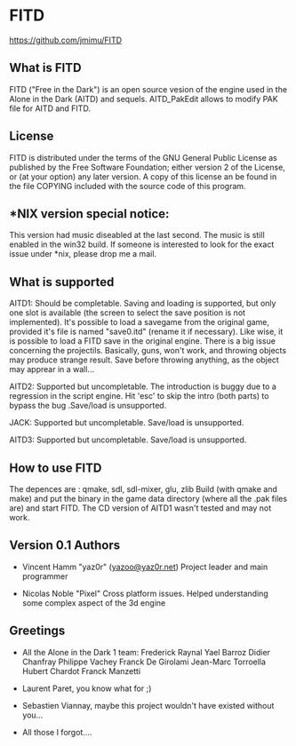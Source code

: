 FITD
====

https://github.com/jmimu/FITD

What is FITD
------------

FITD ("Free in the Dark") is an open source vesion of the
engine used in the Alone in the Dark (AITD) and sequels.
AITD_PakEdit allows to modify PAK file for AITD and FITD.

License
-------

FITD is distributed under the terms of the GNU General Public License
as published by the Free Software Foundation; either version 2 of the
License, or (at your option) any later version. A copy of this license 
an be found in the file COPYING included with the source code of this
program.


*NIX version special notice:
----------------------------

This version had music diseabled at the last second. The music is still
enabled in the win32 build. If someone is interested to look for the
exact issue under *nix, please drop me a mail.

What is supported
-----------------

AITD1:
      Should be completable. Saving and loading is supported,
      but only one slot is available (the screen to select the
      save position is not implemented). It's possible to load
      a savegame from the original game, provided it's file is
      named "save0.itd" (rename it if necessary). Like wise,
      it is possible to load a FITD save in the original engine.
      There is a big issue concerning the projectils. Basically,
      guns, won't work, and throwing objects may produce strange
      result. Save before throwing anything, as the object may
      apprear in a wall...

AITD2:
      Supported but uncompletable. The introduction is buggy
      due to a regression in the script engine. Hit 'esc' to skip
      the intro (both parts) to bypass the bug .Save/load is
      unsupported.

JACK:
      Supported but uncompletable.
      Save/load is unsupported.

AITD3:
      Supported but uncompletable.
      Save/load is unsupported.

How to use FITD
---------------

The depences are : qmake, sdl, sdl-mixer, glu, zlib
Build (with qmake and make) and put the binary in the game
data directory (where all the .pak files are) and start FITD.
The CD version of AITD1 wasn't tested and may not work.

Version 0.1 Authors
-------------------

- Vincent Hamm "yaz0r" (yazoo@yaz0r.net)
      Project leader and main programmer

- Nicolas Noble "Pixel"
      Cross platform issues. Helped understanding some
      complex aspect of the 3d engine


Greetings
---------

- All the Alone in the Dark 1 team:
      Frederick Raynal
      Yael Barroz
      Didier Chanfray
      Philippe Vachey
      Franck De Girolami
      Jean-Marc Torroella
      Hubert Chardot
      Franck Manzetti

- Laurent Paret, you know what for ;)

- Sebastien Viannay, maybe this project wouldn't
      have existed without you...

- All those I forgot....

